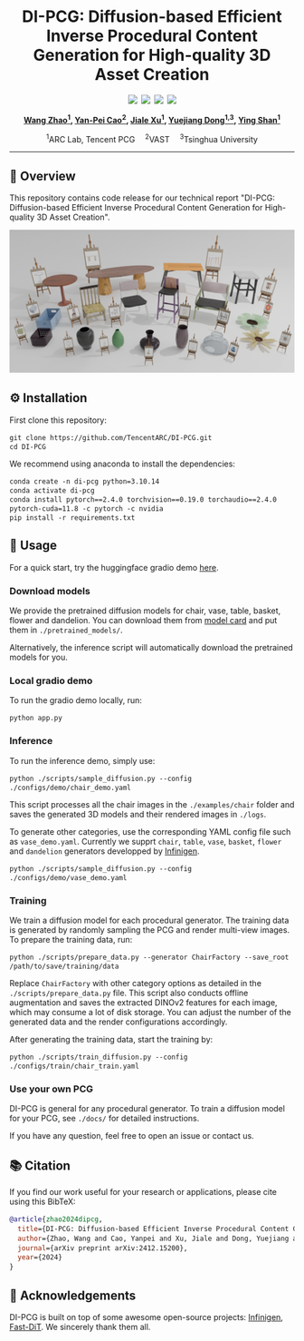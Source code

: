 <div align="center">
  
# DI-PCG: Diffusion-based Efficient Inverse Procedural Content Generation for High-quality 3D Asset Creation

<a href="https://thuzhaowang.github.io/projects/DI-PCG"><img src="https://img.shields.io/static/v1?label=Project%20Page&message=Github&color=blue&logo=github-pages"></a>&ensp;<a href="http://arxiv.org/abs/2412.15200"><img src="https://img.shields.io/badge/ArXiv-2412.15200-brightgreen"></a>&ensp;<a href="https://huggingface.co/TencentARC/DI-PCG"><img src="https://img.shields.io/badge/%F0%9F%A4%97%20Model_Card-Huggingface-orange"></a>&ensp;<a href="https://huggingface.co/spaces/TencentARC/DI-PCG"><img src="https://img.shields.io/badge/%F0%9F%A4%97%20Gradio%20Demo-Huggingface-orange"></a><br>

**[Wang Zhao<sup>1</sup>](https://thuzhaowang.github.io), [Yan-Pei Cao<sup>2</sup>](https://yanpei.me/), [Jiale Xu<sup>1</sup>](https://bluestyle97.github.io/),  [Yuejiang Dong<sup>1,3</sup>](https://scholar.google.com.hk/citations?user=0i7bPj8AAAAJ&hl=zh-CN), [Ying Shan<sup>1</sup>](https://scholar.google.com/citations?user=4oXBp9UAAAAJ&hl=en)**

<sup>1</sup>ARC Lab, Tencent PCG &ensp;&ensp;<sup>2</sup>VAST &ensp;&ensp;<sup>3</sup>Tsinghua University



</div>

---

## 🚩 Overview
This repository contains code release for our technical report "DI-PCG: Diffusion-based Efficient Inverse Procedural Content Generation for High-quality 3D Asset Creation".

<p align="center">
  <img src="misc/teaser.png" >
</p>


## ⚙️ Installation
First clone this repository:
```
git clone https://github.com/TencentARC/DI-PCG.git
cd DI-PCG
```
We recommend using anaconda to install the dependencies:
```
conda create -n di-pcg python=3.10.14
conda activate di-pcg
conda install pytorch==2.4.0 torchvision==0.19.0 torchaudio==2.4.0  pytorch-cuda=11.8 -c pytorch -c nvidia
pip install -r requirements.txt
```

## 🚀 Usage
For a quick start, try the huggingface gradio demo [here](https://huggingface.co/spaces/TencentARC/DI-PCG).

### Download models
We provide the pretrained diffusion models for chair, vase, table, basket, flower and dandelion. You can download them from [model card](https://huggingface.co/TencentARC/DI-PCG) and put them in `./pretrained_models/`. 

Alternatively, the inference script will automatically download the pretrained models for you.

### Local gradio demo
To run the gradio demo locally, run:
```
python app.py
```

### Inference
To run the inference demo, simply use:
```
python ./scripts/sample_diffusion.py --config ./configs/demo/chair_demo.yaml
```
This script processes all the chair images in the `./examples/chair` folder and saves the generated 3D models and their rendered images in `./logs`. 

To generate other categories, use the corresponding YAML config file such as `vase_demo.yaml`. Currently we supprt `chair`, `table`, `vase`, `basket`, `flower` and `dandelion` generators developped by [Infinigen](https://github.com/princeton-vl/infinigen).
```
python ./scripts/sample_diffusion.py --config ./configs/demo/vase_demo.yaml
```

### Training
We train a diffusion model for each procedural generator. The training data is generated by randomly sampling the PCG and render multi-view images. To prepare the training data, run:
```
python ./scripts/prepare_data.py --generator ChairFactory --save_root /path/to/save/training/data
```
Replace `ChairFactory` with other category options as detailed in the `./scripts/prepare_data.py` file. This script also conducts offline augmentation and saves the extracted DINOv2 features for each image, which may consume a lot of disk storage. You can adjust the number of the generated data and the render configurations accordingly.

After generating the training data, start the training by:
```
python ./scripts/train_diffusion.py --config ./configs/train/chair_train.yaml
```

### Use your own PCG
DI-PCG is general for any procedural generator. To train a diffusion model for your PCG, see `./docs/` for detailed instructions.

If you have any question, feel free to open an issue or contact us.

## :books: Citation

If you find our work useful for your research or applications, please cite using this BibTeX:

```BibTeX
@article{zhao2024dipcg,
  title={DI-PCG: Diffusion-based Efficient Inverse Procedural Content Generation for High-quality 3D Asset Creation},
  author={Zhao, Wang and Cao, Yanpei and Xu, Jiale and Dong, Yuejiang and Shan, Ying},
  journal={arXiv preprint arXiv:2412.15200},
  year={2024}
}
```

## 🤗 Acknowledgements

DI-PCG is built on top of some awesome open-source projects: [Infinigen](https://github.com/princeton-vl/infinigen), [Fast-DiT](https://github.com/chuanyangjin/fast-DiT). We sincerely thank them all.
